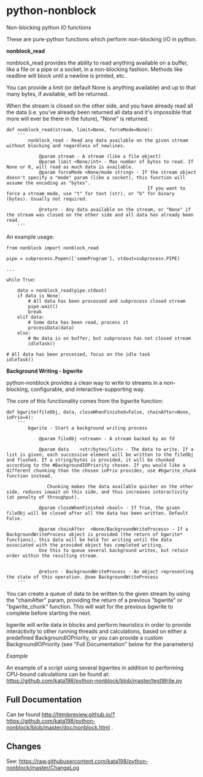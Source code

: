 # python-nonblock
Non-blocking python IO functions


These are pure-python functions which perform non-blocking I/O in python.



**nonblock\_read**

nonblock\_read provides the ability to read anything available on a buffer, like a file or a pipe or a socket, in a non-blocking fashion. Methods like readline will block until a newline is printed, etc.

You can provide a limit (or default None is anything available) and up to that many bytes, if available, will be returned. 

When the stream is closed on the other side, and you have already read all the data (i.e. you've already been returned all data and it's impossible that more will ever be there in the future), "None" is returned.


	def nonblock_read(stream, limit=None, forceMode=None):
		'''
			nonblock_read - Read any data available on the given stream without blocking and regardless of newlines.

				@param stream - A stream (like a file object)
				@param limit <None/int> - Max number of bytes to read. If None or 0, will read as much data is available.
				@param forceMode <None/mode string> - If the stream object doesn't specify a "mode" param (like a socket), this function will assume the encoding as "bytes".
														If you want to force a stream mode, use "t" for text (str), or "b" for binary (bytes). Usually not required.

				@return - Any data available on the stream, or "None" if the stream was closed on the other side and all data has already been read.
		'''


An example usage:


	from nonblock import nonblock_read

	pipe = subprocess.Popen(['someProgram'], stdout=subprocess.PIPE)

	...

	while True:

		data = nonblock_read(pipe.stdout)
		if data is None:
			# All data has been processed and subprocess closed stream
			pipe.wait()
			break
		elif data:
			# Some data has been read, process it
			processData(data)
		else:
			# No data is on buffer, but subprocess has not closed stream
			idleTask()

	# All data has been processed, focus on the idle task
	idleTask()


**Background Writing - bgwrite**

python-nonblock provides a clean way to write to streams in a non-blocking, configurable, and interactive-supporting way.

The core of this functionality comes from the bgwrite function:


	def bgwrite(fileObj, data, closeWhenFinished=False, chainAfter=None, ioPrio=4):
		'''
			bgwrite - Start a background writing process

				@param fileObj <stream> - A stream backed by an fd

				@param data    <str/bytes/list> - The data to write. If a list is given, each successive element will be written to the fileObj and flushed. If a string/bytes is provided, it will be chunked according to the #BackgroundIOPriority chosen. If you would like a different chunking than the chosen ioPrio provides, use #bgwrite_chunk function instead.

				   Chunking makes the data available quicker on the other side, reduces iowait on this side, and thus increases interactivity (at penalty of throughput).

				@param closeWhenFinished <bool> - If True, the given fileObj will be closed after all the data has been written. Default False.

				@param chainAfter  <None/BackgroundWriteProcess> - If a BackgroundWriteProcess object is provided (the return of bgwrite* functions), this data will be held for writing until the data associated with the provided object has completed writing.
				Use this to queue several background writes, but retain order within the resulting stream.


				@return - BackgroundWriteProcess - An object representing the state of this operation. @see BackgroundWriteProcess
		'''

You can create a queue of data to be written to the given stream by using the "chainAfter" param, providing the return of a previous "bgwrite" or "bgwrite\_chunk" function. This will wait for the previous bgwrite to complete before starting the next.

bgwrite will write data in blocks and perform heuristics in order to provide interactivity to other running threads and calculations, based on either a predefined BackgroundIOPriority, or you can provide a custom BackgroundIOPriority (see "Full Documentation" below for the parameters)

*Example*

An example of a script using several bgwrites in addition to performing CPU-bound calculations can be found at: https://github.com/kata198/python-nonblock/blob/master/testWrite.py 


Full Documentation
------------------

Can be found  http://htmlpreview.github.io/?https://github.com/kata198/python-nonblock/blob/master/doc/nonblock.html .


Changes
-------
See: https://raw.githubusercontent.com/kata198/python-nonblock/master/ChangeLog
